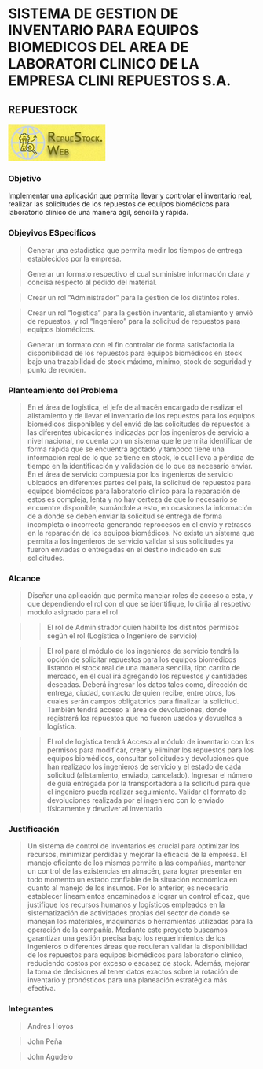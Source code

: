 # SISTEMA DE GESTION DE INVENTARIO PARA EQUIPOS BIOMEDICOS DEL AREA DE LABORATORI CLINICO DE LA EMPRESA CLINI REPUESTOS S.A.
## REPUESTOCK
![alt text](https://github.com/Repuestock2826216/Repuestock/blob/Testing/TRIMESTRE%20II/LogoRepuestock.jpeg)
### Objetivo
Implementar una aplicación que permita llevar y controlar el inventario real, realizar las solicitudes de los repuestos de equipos biomédicos para laboratorio clínico de una manera ágil, sencilla y rápida.
### Objeyivos ESpecificos
>Generar una estadística que permita medir los tiempos de entrega establecidos por la empresa.

>Generar un formato respectivo el cual suministre información clara y concisa respecto al pedido del material.

>Crear un rol “Administrador” para la gestión de los distintos roles.

>Crear un rol “logística” para la gestión inventario, alistamiento y envió de repuestos, y rol “Ingeniero” para la solicitud de repuestos para equipos biomédicos.

>Generar un formato con el fin controlar de forma satisfactoria la disponibilidad de los repuestos para equipos biomédicos en stock bajo una trazabilidad de stock máximo, mínimo, stock de seguridad y punto de reorden.

### Planteamiento del Problema

>En el área de logística, el jefe de almacén encargado de realizar el alistamiento y de llevar el inventario de los repuestos para los equipos biomédicos disponibles y del envió de las solicitudes de repuestos a las diferentes ubicaciones indicadas por los ingenieros de servicio a nivel nacional, no cuenta con un sistema que le permita identificar de forma rápida que se encuentra agotado y tampoco tiene una información real de lo que se tiene en stock, lo cual lleva a pérdida de tiempo en la identificación y validación de lo que es necesario enviar.      
En el área de servicio compuesta por los ingenieros de servicio ubicados en diferentes partes del país, la solicitud de repuestos para equipos biomédicos para laboratorio clínico para la reparación de estos es compleja, lenta y no hay certeza de que lo necesario se encuentre disponible, sumándole a esto, en ocasiones la información de a donde se deben enviar la solicitud se entrega de forma incompleta o incorrecta generando reprocesos en el envío y retrasos en la reparación de los equipos biomédicos. No existe un sistema que permita a los ingenieros de servicio validar si sus solicitudes ya fueron enviadas o entregadas en el destino indicado en sus solicitudes.


### Alcance
>Diseñar una aplicación que permita manejar roles de acceso a esta, y que dependiendo el rol con el que se identifique, lo dirija al respetivo modulo asignado para el rol

>>El rol de Administrador quien habilite los distintos permisos según el rol (Logística o Ingeniero de servicio)

>>El rol para el módulo de los ingenieros de servicio tendrá la opción de solicitar repuestos para los equipos biomédicos listando el stock real de una manera sencilla, tipo carrito de mercado, en el cual irá agregando los repuestos y cantidades deseadas. Deberá ingresar los datos tales como, dirección de entrega, ciudad, contacto de quien recibe, entre otros, los cuales serán campos obligatorios para finalizar la solicitud. También tendrá acceso al área de devoluciones, donde registrará los repuestos que no fueron usados y devueltos a logística.

>>El rol de logística tendrá Acceso al módulo de inventario con los permisos para modificar, crear y eliminar los repuestos para los equipos biomédicos, consultar solicitudes y devoluciones que han realizado los ingenieros de servicio y el estado de cada solicitud (alistamiento, enviado, cancelado). Ingresar el número de guía entregada por la transportadora a la solicitud para que el ingeniero pueda realizar seguimiento. Validar el formato de devoluciones realizada por el ingeniero con lo enviado físicamente y devolver al inventario.

### Justificación

>Un sistema de control de inventarios es crucial para optimizar los recursos, minimizar perdidas y mejorar la eficacia de la empresa. El manejo eficiente de los mismos permite a las compañías, mantener un control de las existencias en almacén, para lograr presentar en todo momento un estado confiable de la situación económica en cuanto al manejo de los insumos. 
Por lo anterior, es necesario establecer lineamientos encaminados a lograr un control eficaz, que justifique los recursos humanos y logísticos empleados en la sistematización de actividades propias del sector de donde se manejan los materiales, maquinarias o herramientas utilizadas para la operación de la compañía.
Mediante este proyecto buscamos garantizar una gestión precisa bajo los requerimientos de los ingenieros o diferentes áreas que requieran validar la disponibilidad de los repuestos para equipos biomédicos para laboratorio clínico, reduciendo costos por exceso o escasez de stock. Además, mejorar la toma de decisiones al tener datos exactos sobre la rotación de inventario y pronósticos para una planeación estratégica más efectiva.  

### Integrantes
>Andres Hoyos

>John Peña

>John Agudelo




